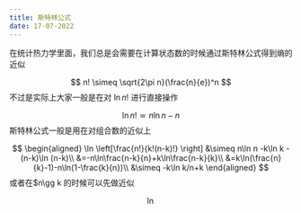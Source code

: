```yaml
---
title: 斯特林公式
date: 17-07-2022
---
```


在统计热力学里面，我们总是会需要在计算状态数的时候通过斯特林公式得到熵的近似

$$
n! \simeq \sqrt{2\pi n}(\frac{n}{e})^n
$$
不过是实际上大家一般是在对 $\ln n!$ 进行直接操作

$$
\ln n! \simeq n\ln n - n
$$
斯特林公式一般是用在对组合数的近似上

$$
\begin{aligned}
\ln \left[\frac{n!}{k!(n-k)!} \right]
&\simeq n\ln n -k\ln k -(n-k)\ln (n-k)\\
&=-n\ln\frac{n-k}{n}+k\ln\frac{n-k}{k}\\
&=k\ln(\frac{n}{k}-1)-n\ln(1-\frac{k}{n})\\
&\simeq  -k\ln k/n+k
\end{aligned}
$$
或者在$n\gg k 的时候可以先做近似

$$
\ln
$$